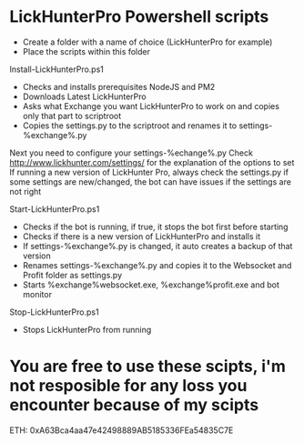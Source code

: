 # LickHunterPro Powershell scripts

- Create a folder with a name of choice (LickHunterPro for example)
- Place the scripts within this folder

Install-LickHunterPro.ps1
- Checks and installs prerequisites NodeJS and PM2
- Downloads Latest LickHunterPro
- Asks what Exchange you want LickHunterPro to work on and copies only that part to scriptroot
- Copies the settings.py to the scriptroot and renames it to settings-%exchange%.py

Next you need to configure your settings-%echange%.py
Check http://www.lickhunter.com/settings/ for the explanation of the options to set
If running a new version of LickHunter Pro, always check the settings.py if some settings are new/changed, the bot can have issues if the settings are not right

Start-LickHunterPro.ps1
- Checks if the bot is running, if true, it stops the bot first before starting
- Checks if there is a new version of LickHunterPro and installs it
- If settings-%exchange%.py is changed, it auto creates a backup of that version
- Renames settings-%exchange%.py and copies it to the Websocket and Profit folder as settings.py
- Starts %exchange%websocket.exe, %exchange%profit.exe and bot monitor

Stop-LickHunterPro.ps1
- Stops LickHunterPro from running

# You are free to use these scipts, i'm not resposible for any loss you encounter because of my scipts #

ETH: 0xA63Bca4aa47e42498889AB5185336FEa54835C7E
